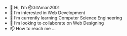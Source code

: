 - 👋 Hi, I’m @GitAman2001
- 👀 I’m interested in Web Development
- 🌱 I’m currently learning Computer Science Engineering
- 💞️ I’m looking to collaborate on Web Designing
- 📫 How to reach me ...

<!---
GitAman2001/GitAman2001 is a ✨ special ✨ repository because its `README.md` (this file) appears on your GitHub profile.
You can click the Preview link to take a look at your changes.
--->
